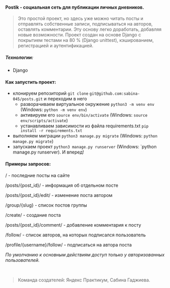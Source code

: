 #### Postik - социальная сеть для публикации личных дневников. 
>Это простой проект, но здесь уже можно читать посты и отправлять собственные записи, подписываться на авторов, оставлять комментарии. Эту основу легко доработать, добавляя новые возможности.
>Проект создан на основе Django с покрытием тестами на 80 % (Django unittest), кэшированием, регистрацией и аутентификацией.

##### Технологии:
+ Django

#### Как запустить проект:

+ клонируем репозиторий `git clone`
`git@github.com:sabina-045/posts.git`
и переходим в него
    + разворачиваем виртуальное окружение
    `python3 -m venv env` (Windows: `python -m venv env`)
    + активируем его
    `source env/bin/activate` (Windows: `source env/scripts/activate`)
    + устанавливаем зависимости из файла requirements.txt
    `pip install -r requirements.txt`
+ выполняем миграции
`python3 manage.py migrate` (Windows: `python manage.py migrate`)
+ запускаем проект
`python3 manage.py runserver` (Windows: `python manage.py runserver).
И вперед!

#### Примеры запросов:

/ - последние посты на сайте

/posts/{post_id}/ - информация об отдельном посте

/posts/{post_id}/edit/ - изменение поста автором

/group/{slug} - список постов группы

/create/ - создание поста

/posts/{post_id}/comment/ - добавление комментария к посту

/follow/ - список авторов, на которых подписался пользователь

/profile/{username}/follow/ - подписаться на автора поста

_По умолчанию к основным действиям доступ только у авторизованных пользователей._

</br>

> Команда создателей:
Яндекс Практикум, Сабина Гаджиева.

